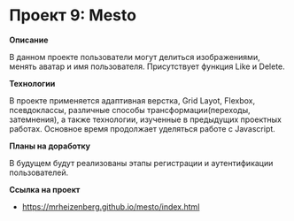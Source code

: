 # Проект 9: Mesto



**Описание**

В данном проекте пользователи могут делиться изображениями, менять аватар и имя пользователя. Присутствует функция Like и Delete.

**Технологии**

В проекте применяется адаптивная верстка, Grid Layot, Flexbox, псевдоклассы, различные способы трансформации(переходы, затемнения), а также технологии, изученные в предыдущих проектных работах. Основное время продолжает уделяться работе с Javascript.

**Планы на доработку**
 
 В будущем будут реализованы этапы регистрации и аутентификации пользователей.

**Ссылка на проект**

* https://mrheizenberg.github.io/mesto/index.html